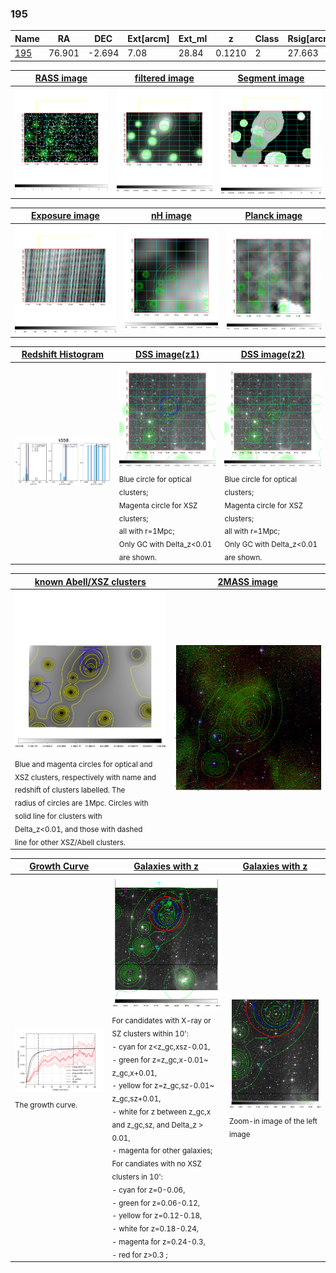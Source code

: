 <div STYLE="page-break-after: always;"></div>

### 195

|Name          |RA          |DEC      | Ext[arcm] | Ext_ml | z    | Class| Rsig[arcmin] | CRsig[c/s] | CR500[c/s] | R500[Mpc] |L500[erg/s]|F500[erg/s/cm^2]| M500[Msun]|Tx[keV]|beta|GC(XSZ,Delta_z<0.01)| GC(OPT,Delta_z<0.01)|GC|alias|
|--------------|------------|------------|---|---|-----------|--------|------|------|----|----|----|----|----|----|----|----|----|----|---|
|[195](script/195.md)     | 76.901       | -2.694       | 7.08    | 28.84   | 0.1210 | 2   | 27.663 |0.187 |0.167 |0.952 |1.129e+44 |2.959e-12 |2.758e+14 |4.159 |0.662 |MCXC, |-, |MCXC, |k558|

|[RASS image](../image/195/195_img.pdf)|[filtered image](../image/195/195_fil.pdf)|[Segment image](../image/195/195_seg.pdf)|
|-------------------|--------------------|-------------------|
| <img src="../image/195/195_img.png" width="300">  | <img src="../image/195/195_fil.png" width="300">   | <img src="../image/195/195_seg.png" width="300">  |

|[Exposure image](../image/195/195_mex.pdf)| [nH image](../image/195/195_nh.pdf)| [Planck image](../image/195/195_p.pdf)|
|-------------------|--------------------|-------------------|
|<img src="../image/195/195_mex.png" width="300">   | <img src="../image/195/195_nh.png" width="300">    | <img src="../image/195/195_p.png" width="300"> |

|[Redshift Histogram](../image/195/195_zg.pdf) | [DSS image(z1)](../image/195/195_dss_z1.pdf)      |  [DSS image(z2)](../image/195/195_dss_z2.pdf)    |
|-------------------|--------------------|-------------------|
|<img src="../image/195/195_zg.png" width="300"> |<img src="../image/195/195_dss_z1.png" width="300"> <sub><br>Blue circle for optical clusters; <br>Magenta circle for XSZ clusters; <br>all with r=1Mpc; <br>Only GC with Delta_z<0.01 are shown. </sub>| <img src="../image/195/195_dss_z2.png" width="300"><sub><br>Blue circle for optical clusters; <br>Magenta circle for XSZ clusters; <br>all with r=1Mpc; <br>Only GC with Delta_z<0.01 are shown. </sub> |

|[known Abell/XSZ clusters](../image/195/195_m.pdf) | [2MASS image](../image/195/195_2mass.pdf)      |
|-------------------|-------------------|
|<img src=../image/195/195_m.png width="300"> <sub><br>Blue and magenta circles for optical and <br>XSZ clusters, respectively with name and <br>redshift of clusters labelled. The <br>radius of circles are 1Mpc. Circles with <br>solid line for clusters with <br>Delta_z<0.01, and those with dashed <br>line for other XSZ/Abell clusters.        </sub>|<img src="../image/195/195_2mass.png" width="300">  |

|[Growth Curve](../image/195/195_gca_all.png) |[Galaxies with z](../image/195/195_opt_ned.pdf) |[Galaxies with z](../image/195/195_opt_ned_zoom.pdf) |
|-------------------|-------------------|-------------------|
| <img src="../image/195/195_gca_all.png" width="300"> <sub><br>The growth curve.</sub>| <img src=../image/195/195_opt_ned.png width="300"> <br><sub> For candidates with X-ray or SZ clusters within 10': <br> - cyan for z<z_gc,xsz-0.01, <br> - green for z=z_gc,x-0.01~ z_gc,x+0.01, <br> - yellow for z=z_gc,sz-0.01~ z_gc,sz+0.01, <br> - white for z between z_gc,x and z_gc,sz, and Delta_z > 0.01, <br> - magenta for other galaxies; <br>For candiates with no XSZ clusters in 10': <br> - cyan for z=0-0.06, <br> - green for z=0.06-0.12, <br> - yellow for z=0.12-0.18, <br> - white for z=0.18-0.24, <br> - magenta for z=0.24-0.3, <br> - red for z>0.3 ;  </sub>|<img src=../image/195/195_opt_ned_zoom.png width="300">  <br><sub> Zoom-in image of the left image</sub>|




